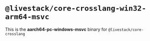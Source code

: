 # `@livestack/core-crosslang-win32-arm64-msvc`

This is the **aarch64-pc-windows-msvc** binary for `@livestack/core-crosslang`
